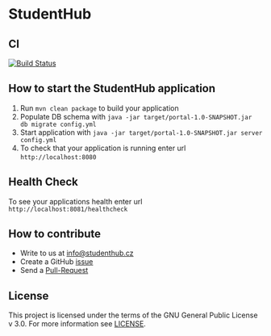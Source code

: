 # StudentHub

CI
---
[![Build Status](https://travis-ci.org/StudentHubCZ/studenthub-portal.svg?branch=master)](https://travis-ci.org/StudentHubCZ/studenthub-portal)

How to start the StudentHub application
---

1. Run `mvn clean package` to build your application
1. Populate DB schema with `java -jar target/portal-1.0-SNAPSHOT.jar db migrate config.yml`
1. Start application with `java -jar target/portal-1.0-SNAPSHOT.jar server config.yml`
1. To check that your application is running enter url `http://localhost:8080`

Health Check
---

To see your applications health enter url `http://localhost:8081/healthcheck`

How to contribute
---

* Write to us at info@studenthub.cz
* Create a GitHub [issue](https://github.com/StudentHubCZ/studenthub-portal/issues/new)
* Send a [Pull-Request](https://github.com/StudentHubCZ/studenthub-portal/compare)

License
---
This project is licensed under the terms of the GNU General Public License v 3.0. For more information see [LICENSE](https://github.com/StudentHubCZ/studenthub-portal/blob/master/LICENSE).
